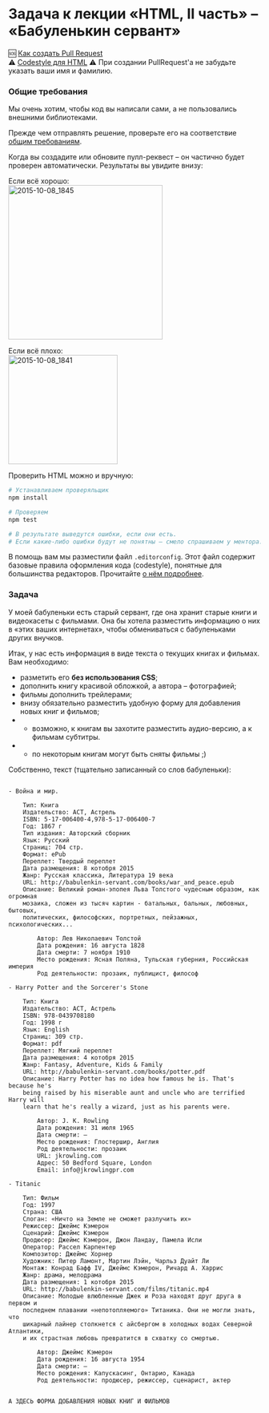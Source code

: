 # Задача к лекции «HTML, II часть» – «Бабуленькин сервант»

:sos: [Как создать Pull Request](https://github.com/urfu-2015/guides/blob/master/how-to-pull-request.md)  
:warning: [Codestyle для HTML](https://github.com/urfu-2015/guides/blob/master/html-codestyle.md)
:warning: При создании PullRequest'а не забудьте указать ваши имя и фамилию.

### Общие требования

Мы очень хотим, чтобы код вы написали сами, а не пользовались внешними библиотеками.

Прежде чем отправлять решение, проверьте его на соответствие [общим требованиям](https://github.com/urfu-2015/guides/blob/master/html-codestyle.md).

Когда вы создадите или обновите пулл-реквест – он частично будет проверен
автоматически. Результаты вы увидите внизу:

Если всё хорошо:  
<img width="308" alt="2015-10-08_1845" src="https://cloud.githubusercontent.com/assets/4534405/10368030/ccc43228-6dec-11e5-925e-47793862d13e.png">

Если всё плохо:  
<img width="218" alt="2015-10-08_1841" src="https://cloud.githubusercontent.com/assets/4534405/10367916/60487fc8-6dec-11e5-9e1d-2a1b15da2220.png">

Проверить HTML можно и вручную:
```sh
# Устанавливаем проверяльщик
npm install

# Проверяем
npm test

# В результате выведутся ошибки, если они есть.
# Если какие-либо ошибки будут не понятны – смело спрашиваем у ментора.
```

В помощь вам мы разместили файл `.editorconfig`. Этот файл содержит базовые
правила оформления кода (codestyle), понятные для большинства редакторов.
Прочитайте [о нём подробнее](https://github.com/urfu-2015/guides/blob/master/editorconfig.md).

### Задача

У моей бабуленьки есть старый сервант, где она хранит старые книги и видеокасеты
с фильмами. Она бы хотела разместить информацию о них в «этих ваших интернетах»,
чтобы обмениваться с бабуленьками других внучков.

Итак, у нас есть информация в виде текста о текущих книгах и фильмах. Вам необходимо:
- разметить его **без использования CSS**;
- дополнить книгу красивой обложкой, а автора – фотографией;
- фильмы дополнить трейлерами;
- внизу обязательно разместить удобную форму для добавления новых книг и фильмов;
- * возможно, к книгам вы захотите разместить аудио-версию, а к фильмам субтитры.
- * по некоторым книгам могут быть сняты фильмы ;)

Собственно, текст (тщательно записанный со слов бабуленьки):

```text

- Война и мир.

    Тип: Книга
    Издательство: АСТ, Астрель
    ISBN: 5-17-006400-4,978-5-17-006400-7
    Год: 1867 г
    Тип издания: Авторский сборник
    Язык: Русский
    Страниц: 704 стр.
    Формат: ePub
    Переплет: Твердый переплет
    Дата размещения: 8 котобря 2015
    Жанр: Русская классика, Литература 19 века
    URL: http://babulenkin-servant.com/books/war_and_peace.epub
    Описание: Великий роман-эпопея Льва Толстого чудесным образом, как огромная
    мозаика, сложен из тысяч картин - батальных, бальных, любовных, бытовых,
    политических, философских, портретных, пейзажных, психологических...

        Автор: Лев Николаевич Толстой
        Дата рождения: 16 августа 1828
        Дата смерти: 7 ноября 1910
        Место рождения:	Ясная Поляна, Тульская губерния, Российская империя
        Род деятельности: прозаик, публицист, философ

- Harry Potter and the Sorcerer's Stone

    Тип: Книга
    Издательство: АСТ, Астрель
    ISBN: 978-0439708180
    Год: 1998 г
    Язык: English
    Страниц: 309 стр.
    Формат: pdf
    Переплет: Мягкий переплет
    Дата размещения: 4 котобря 2015
    Жанр: Fantasy, Adventure, Kids & Family
    URL: http://babulenkin-servant.com/books/potter.pdf
    Описание: Harry Potter has no idea how famous he is. That's because he's
    being raised by his miserable aunt and uncle who are terrified Harry will
    learn that he's really a wizard, just as his parents were.

        Автор: J. K. Rowling
        Дата рождения: 31 июля 1965
        Дата смерти: –
        Место рождения:	Глостершир, Англия
        Род деятельности: прозаик
        URL: jkrowling.com
        Адрес: 50 Bedford Square, London
        Email: info@jkrowlingpr.com

- Titanic

    Тип: Фильм
    Год: 1997
    Страна: США
    Слоган: «Ничто на Земле не сможет разлучить их»
    Режиссер: Джеймс Кэмерон
    Сценарий: Джеймс Кэмерон
    Продюсер: Джеймс Кэмерон, Джон Ландау, Памела Исли
    Оператор: Рассел Карпентер
    Композитор: Джеймс Хорнер
    Художник: Питер Ламонт, Мартин Лэйн, Чарльз Дуайт Ли
    Монтаж: Конрад Бафф IV, Джеймс Кэмерон, Ричард А. Харрис
    Жанр: драма, мелодрама
    Дата размещения: 1 котобря 2015
    URL: http://babulenkin-servant.com/films/titanic.mp4
    Описание: Молодые влюбленные Джек и Роза находят друг друга в первом и
    последнем плавании «непотопляемого» Титаника. Они не могли знать, что
    шикарный лайнер столкнется с айсбергом в холодных водах Северной Атлантики,
    и их страстная любовь превратится в схватку со смертью.

        Автор: Джеймс Кэмерон
        Дата рождения: 16 августа 1954
        Дата смерти: –
        Место рождения: Капускасинг, Онтарио, Канада
        Род деятельности: продюсер, режиссер, сценарист, актер


А ЗДЕСЬ ФОРМА ДОБАВЛЕНИЯ НОВЫХ КНИГ И ФИЛЬМОВ
```
